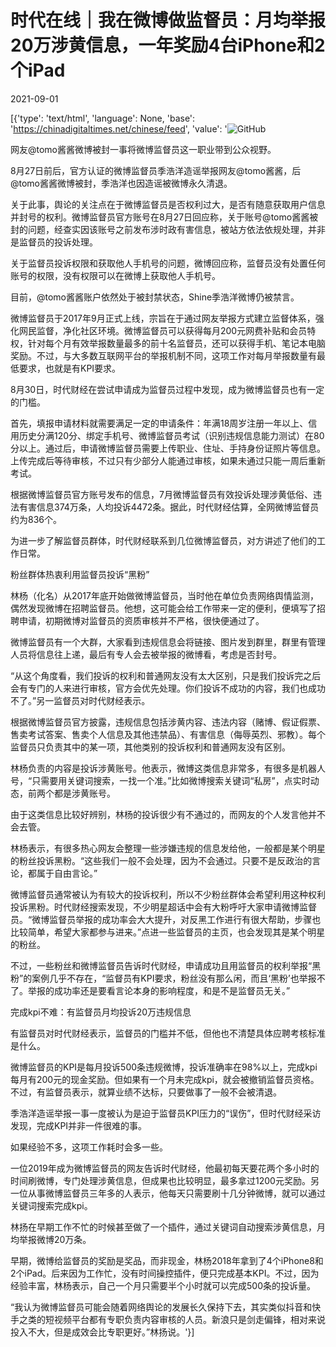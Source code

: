 # 时代在线｜我在微博做监督员：月均举报20万涉黄信息，一年奖励4台iPhone和2个iPad

2021-09-01

[{'type': 'text/html', 'language': None, 'base': 'https://chinadigitaltimes.net/chinese/feed', 'value': '![GitHub](https://chinadigitaltimes.net/chinese/files/2021/09/image-1630496235973.png)

网友@tomo酱酱微博被封一事将微博监督员这一职业带到公众视野。

8月27日前后，官方认证的微博监督员季浩洋造谣举报网友@tomo酱酱，后@tomo酱酱微博被封，季浩洋也因造谣被微博永久清退。

关于此事，舆论的关注点在于微博监督员是否权利过大，是否有随意获取用户信息并封号的权利。微博监督员官方账号在8月27日回应称，关于账号@tomo酱酱被封的问题，经查实因该账号之前发布涉时政有害信息，被站方依法依规处理，并非是监督员的投诉处理。

关于监督员投诉权限和获取他人手机号的问题，微博回应称，监督员没有处置任何账号的权限，没有权限可以在微博上获取他人手机号。

目前，@tomo酱酱账户依然处于被封禁状态，Shine季浩洋微博仍被禁言。

微博监督员于2017年9月正式上线，宗旨在于通过网友举报方式建立监督体系，强化网民监督，净化社区环境。微博监督员可以获得每月200元网费补贴和会员特权，针对每个月有效举报数量最多的前十名监督员，还可以获得手机、笔记本电脑奖励。不过，与大多数互联网平台的举报机制不同，这项工作对每月举报数量有最低要求，也就是有KPI要求。

8月30日，时代财经在尝试申请成为监督员过程中发现，成为微博监督员也有一定的门槛。

首先，填报申请材料就需要满足一定的申请条件：年满18周岁注册一年以上、信用历史分满120分、绑定手机号、微博监督员考试（识别违规信息能力测试）在80分以上。通过后，申请微博监督员需要上传职业、住址、手持身份证照片等信息。上传完成后等待审核，不过只有少部分人能通过审核，如果未通过只能一周后重新考试。

根据微博监督员官方账号发布的信息，7月微博监督员有效投诉处理涉黄低俗、违法有害信息374万条，人均投诉4472条。据此，时代财经估算，全网微博监督员约为836个。

为进一步了解监督员群体，时代财经联系到几位微博监督员，对方讲述了他们的工作日常。

粉丝群体热衷利用监督员投诉“黑粉”

林杨（化名）从2017年底开始做微博监督员，当时他在单位负责网络舆情监测，偶然发现微博在招聘监督员。他想，这可能会给工作带来一定的便利，便填写了招聘申请，初期微博对监督员的资质审核并不严格，很快便通过了。

微博监督员有一个大群，大家看到违规信息会将链接、图片发到群里，群里有管理人员将信息往上递，最后有专人会去被举报的微博看，考虑是否封号。

“从这个角度看，我们投诉的权利和普通网友没有太大区别，只是我们投诉完之后会有专门的人来进行审核，官方会优先处理。你们投诉不成功的内容，我们也成功不了。”另一监督员对时代财经表示。

根据微博监督员官方披露，违规信息包括涉黄内容、违法内容（赌博、假证假票、售卖考试答案、售卖个人信息及其他违禁品）、有害信息（侮辱英烈、邪教）。每个监督员只负责其中的某一项，其他类别的投诉权利和普通网友没有区别。

林杨负责的内容是投诉涉黄账号。他表示，微博这类信息非常多，有很多是机器人号，“只需要用关键词搜索，一找一个准。”比如微博搜索关键词“私房”，点实时动态，前两个都是涉黄账号。

由于这类信息比较好辨别，林杨的投诉很少有不通过的，而网友的个人发言他并不会去管。

林杨表示，有很多热心网友会整理一些涉嫌违规的信息发给他，一般都是某个明星的粉丝投诉黑粉。“这些我们一般不会处理，因为不会通过。只要不是反政治的言论，都属于自由言论。”

微博监督员通常被认为有较大的投诉权利，所以不少粉丝群体会希望利用这种权利投诉黑粉。时代财经搜索发现，不少明星超话中会有大粉呼吁大家申请微博监督员。“微博监督员举报的成功率会大大提升，对反黑工作进行有很大帮助，步骤也比较简单，希望大家都参与进来。”点进一些监督员的主页，也会发现其是某个明星的粉丝。

不过，一些粉丝和微博监督员告诉时代财经，申请成功且用监督员的权利举报“黑粉”的案例几乎不存在，“监督员有KPI要求，粉丝没有那么闲，而且‘黑粉’也举报不了。举报的成功率还是要看言论本身的影响程度，和是不是监督员无关。”

完成kpi不难：有监督员月均投诉20万违规信息

有监督员对时代财经表示，监督员的门槛并不低，但他也不清楚具体应聘考核标准是什么。

微博监督员的KPI是每月投诉500条违规微博，投诉准确率在98%以上，完成kpi每月有200元的现金奖励。但如果有一个月未完成kpi，就会被撤销监督员资格。不过，有监督员表示，就算业绩不达标，只要做事了一般不会被清退。

季浩洋造谣举报一事一度被认为是迫于监督员KPI压力的“误伤”，但时代财经采访发现，完成KPI并非一件很难的事。

如果经验不多，这项工作耗时会多一些。

一位2019年成为微博监督员的网友告诉时代财经，他最初每天要花两个多小时的时间刷微博，专门处理涉黄信息，但成果也比较明显，最多拿过1200元奖励。另一位从事微博监督员三年多的人表示，他每天只需要刷十几分钟微博，就可以通过关键词搜索完成kpi。

林扬在早期工作不忙的时候甚至做了一个插件，通过关键词自动搜索涉黄信息，月均举报微博20万条。

早期，微博给监督员的奖励是奖品，而非现金，林杨2018年拿到了4个iPhone8和2个iPad。后来因为工作忙，没有时间操控插件，便只完成基本KPI。不过，因为经验丰富，林杨表示，自己一个月只需要半个小时就可以完成500条的投诉量。

“我认为微博监督员可能会随着网络舆论的发展长久保持下去，其实类似抖音和快手之类的短视频平台都有专职负责内容审核的人员。新浪只是剑走偏锋，相对来说投入不大，但是成效会比专职更好。”林扬说。'}]